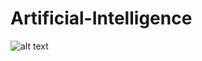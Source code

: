 # Artificial-Intelligence

![alt text](https://github.com/axb2860/Artificial-Intelligence/blob/master/Artificial-Intelligence-assignment-1.png)

